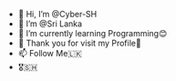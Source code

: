 - 👋 Hi, I’m @Cyber-SH
- 👀 I’m @Sri Lanka
- 🌱 I’m currently learning Programming😊
- 💞️ Thank you for visit my Profile🌾
- 📫 Follow Me🇱🇰
- 🎖️️🇸🇭

<!---
Cyber-SH/Cyber-SH is a ✨ special ✨ repository because its `README.md` (this file) appears on your GitHub profile.
You can click the Preview link to take a look at your changes.
--->
